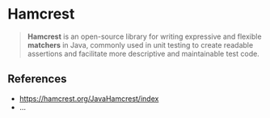 # Hamcrest

> **Hamcrest** is an open-source library for writing expressive and flexible **matchers** in Java, commonly used in unit testing to create readable assertions and facilitate more descriptive and maintainable test code.

## References

- https://hamcrest.org/JavaHamcrest/index
- …